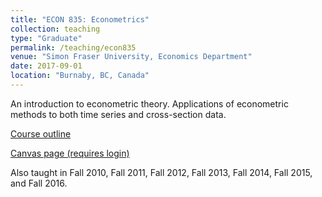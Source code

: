 ```yaml
---
title: "ECON 835: Econometrics"
collection: teaching
type: "Graduate"
permalink: /teaching/econ835
venue: "Simon Fraser University, Economics Department"
date: 2017-09-01
location: "Burnaby, BC, Canada"
---
```


An introduction to econometric theory. Applications of econometric methods to both time series and cross-section data. 

[Course outline](https://www.sfu.ca/outlines.html?2017/fall/econ/835/g100)

[Canvas page (requires login)](https://canvas.sfu.ca/courses/34088/assignments/syllabus)

Also taught in Fall 2010, Fall 2011, Fall 2012, Fall 2013, Fall 2014, Fall 2015, and Fall 2016.
